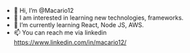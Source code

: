 - 👋 Hi, I’m @Macario12
- 👀 I am interested in learning new technologies, frameworks.
- 🌱 I’m currently learning React, Node JS, AWS.
- 📫 You can reach me via linkedin https://www.linkedin.com/in/macario12/

<!---
Macario12/Macario12 is a ✨ special ✨ repository because its `README.md` (this file) appears on your GitHub profile.
You can click the Preview link to take a look at your changes.
--->

